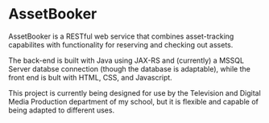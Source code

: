 # AssetBooker

AssetBooker is a RESTful web service that combines asset-tracking capabilites with functionality for reserving and checking out assets. 

The back-end is built with Java using JAX-RS and (currently) a MSSQL Server databse connection (though the database is adaptable), while the front end is bult with HTML, CSS, and Javascript. 

This project is currently being designed for use by the Television and Digital Media Production department of my school, but it is flexible and capable of being adapted to different uses. 
